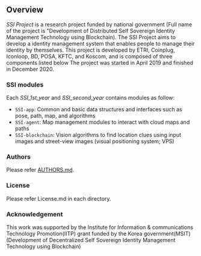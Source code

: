 ## Overview
_SSI Project_ is a research project funded by national government (Full name of the project is "Development of Distributed Self Sovereign Identity Management Technology using Blockchain). The SSI Project aims to develop a identity management system that enables people to manage their identity by themselves. This project is developed by ETRI, Coinplug, Iconloop, BD, POSA, KFTC, and Koscom, and is composed of three components listed below The project was started in April 2019 and finished in December 2020.

### SSI modules
Each _SSI_1st_year_ and _SSI_second_year_ contains modules as follow:
* `SSI-app`: Common and basic data structures and interfaces such as pose, path, map, and algorithms
* `SSI-agent`: Map management modules to interact with cloud maps and paths
* `SSI-blockchain`: Vision algorithms to find location clues using input images and street-view images (visual positioning system; VPS)

### Authors
Please refer [AUTHORS.md](AUTHORS.md).

### License
Please refer License.md in each directory.

### Acknowledgement
This work was supported by the Institute for Information & communications Technology Promotion(IITP) grant funded by the Korea government(MSIT) (Development of Decentralized Self Sovereign Identity Management Technology using Blockchain)
